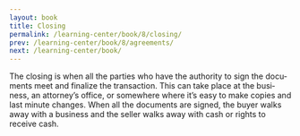 ```yaml
---
layout: book
title: Closing
permalink: /learning-center/book/8/closing/
prev: /learning-center/book/8/agreements/
next: /learning-center/book/
---
```


The clos­ing is when all the par­ties who have the author­ity to sign the doc­u­ments meet and final­ize the trans­ac­tion. This can take place at the busi­ness, an attorney’s office, or some­where where it’s easy to make copies and last minute changes. When all the doc­u­ments are signed, the buyer walks away with a busi­ness and the seller walks away with cash or rights to receive cash.